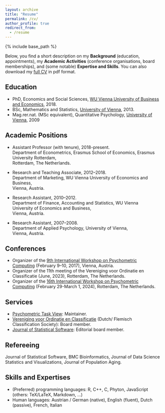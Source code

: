 ```yaml
---
layout: archive
title: "Resume"
permalink: /cv/
author_profile: true
redirect_from:
  - /resume
---
```


{% include base_path %}

Below, you find a short description on my **Background** (education, appointments), my **Academic Activities** (conference organisations, board memberships), and (some notable) **Expertise and Skills**. You can also download my [full CV](addhereurl) in pdf format.

<h2>Education</h2>

* PhD, Economics and Social Sciences, [WU Vienna University of Business and Economics](https://www.wu.ac.at/en/), 2018.
* BSc, Mathematics and Statistics, [University of Vienna](https://www.univie.ac.at/en/), 2013.
* Mag.rer.nat. (MSc equivalent), Quantitative Psychology, [University of Vienna](https://www.univie.ac.at/en/), 2009


<h2>Academic Positions</h2>

* Assistant Professor (with tenure), 2018-present.<br>
  Department of Econometrics, Erasmus School of Economics, Erasmus University Rotterdam,<br>
  Rotterdam, The Netherlands. 

* Research and Teaching Associate, 2012–2018.<br>
  Department of Marketing, WU Vienna University of Economics and Business,<br>
  Vienna, Austria.

* Research Assistant, 2010–2012.<br>
  Department of Finance, Accounting and Statistics, WU Vienna University of Economics and Business,<br>
  Vienna, Austria.

* Research Assistant, 2007–2008.<br>
  Department of Applied Psychology, University of Vienna,<br>
  Vienna, Austria.


<h2>Conferences</h2>

* Organizer of the [9th International Workshop on Psychometric Computing](https://www.psychoco.org/2017/index.html) (February 9–10, 2017), Vienna, Austria.
* Organizer of the 11th meeting of the Vereniging voor Ordinatie en Classificatie (June, 2023), Rotterdam, The Netherlands. 
* Organizer of the [16th International Workshop on Psychometric Computing](https://www.psychoco.org/2024/index.html) (February 29-March 1, 2024), Rotterdam, The Netherlands.

  
<h2>Services</h2>

* [Psychometric Task View](https://CRAN.R-project.org/view=Psychometrics): Maintainer.
* [Vereniging voor Ordinatie en Classificatie](https://voc.ac) (Dutch/ Flemisch Classification Society): Board member.
* [Journal of Statistical Software](https://www.jstatsoft.org/index): Editorial board member.


<h2>Refereeing</h2>

Journal of Statistical Software, BMC Bioinformatics, Journal of Data Science Statistics and Visualizations, Journal of Population Aging.


<h2>Skills and Expertises</h2>

* (Preferred) programming languages: R, C++, C, Phyton, JavaScript (others: TeX/LaTeX, Markdown, ...)
* Human languages: Austrian / German (native), English (fluent), Dutch (passive), French, Italian

  


